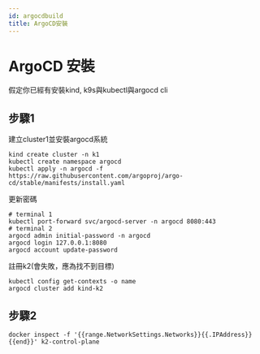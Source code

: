 ```yaml
---
id: argocdbuild
title: ArgoCD安裝
---
```


# ArgoCD 安裝
假定你已經有安裝kind, k9s與kubectl與argocd cli
## 步驟1
建立cluster1並安裝argocd系統
```
kind create cluster -n k1
kubectl create namespace argocd
kubectl apply -n argocd -f https://raw.githubusercontent.com/argoproj/argo-cd/stable/manifests/install.yaml
```
更新密碼
```
# terminal 1
kubectl port-forward svc/argocd-server -n argocd 8080:443
# terminal 2
argocd admin initial-password -n argocd
argocd login 127.0.0.1:8080
argocd account update-password
```
註冊k2(會失敗，應為找不到目標)
```
kubectl config get-contexts -o name
argocd cluster add kind-k2
```
## 步驟2
```
docker inspect -f '{{range.NetworkSettings.Networks}}{{.IPAddress}}{{end}}' k2-control-plane

```